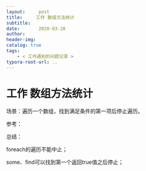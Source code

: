 ```yaml
---
layout:     post
title:     工作 数组方法统计
subtitle:  
date:       2020-03-20
author:     
header-img: 
catalog: true
tags:
    - < 工作遇到的问题记录 >
typora-root-url: ..
---
```



# 工作 数组方法统计

场景：遍历一个数组，找到满足条件的第一项后停止遍历。

参考：

总结：

foreach的遍历不能中止；

some、find可以找到第一个返回true值之后停止；

